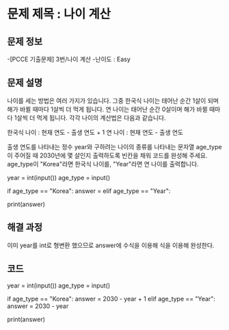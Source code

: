 # 문제 제목 : 나이 계산

## 문제 정보
-[PCCE 기출문제] 3번/나이 계산
-난이도 : Easy


## 문제 설명
나이를 세는 방법은 여러 가지가 있습니다. 그중 한국식 나이는 태어난 순간 1살이 되며 해가 바뀔 때마다 1살씩 더 먹게 됩니다.
연 나이는 태어난 순간 0살이며 해가 바뀔 때마다 1살씩 더 먹게 됩니다. 각각 나이의 계산법은 다음과 같습니다.

한국식 나이 : 현재 연도 - 출생 연도 + 1
연 나이 : 현재 연도 - 출생 연도

출생 연도를 나타내는 정수 year와 구하려는 나이의 종류를 나타내는 문자열 age_type이 주어질 때
2030년에 몇 살인지 출력하도록 빈칸을 채워 코드를 완성해 주세요.
age_type이 "Korea"라면 한국식 나이를, "Year"라면 연 나이를 출력합니다.

year = int(input())
age_type = input()

if age_type == "Korea":
    answer =
elif age_type == "Year":

print(answer)

## 해결 과정
이미 year를 int로 형변환 했으므로 answer에 수식을 이용해 식을 이용해 완성한다.

## 코드
year = int(input())
age_type = input()

if age_type == "Korea":
    answer = 2030 - year + 1
elif age_type == "Year":
    answer = 2030 - year

print(answer)
